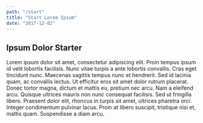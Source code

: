 ```yaml
---
path: "/start"
title: "Start Lorem Ipsum"
date: "2017-12-02"
---
```


## Ipsum Dolor Starter
Lorem ipsum dolor sit amet, consectetur adipiscing elit. Proin tempus ipsum id velit lobortis facilisis. Nunc vitae turpis a ante lobortis convallis. Cras eget tincidunt nunc. Maecenas sagittis tempus nunc et hendrerit. Sed id lacinia quam, ac convallis lectus. Ut efficitur eros sit amet dolor rutrum placerat. Donec tortor magna, dictum et mattis eu, pretium nec arcu. Nam a eleifend arcu. Quisque ultrices mauris non nunc consequat facilisis. Sed ut fringilla libero. Praesent dolor elit, rhoncus in turpis sit amet, ultrices pharetra orci. Integer condimentum pulvinar lacus. Proin at libero suscipit, tristique nisi et, mattis quam. Suspendisse a diam arcu.
